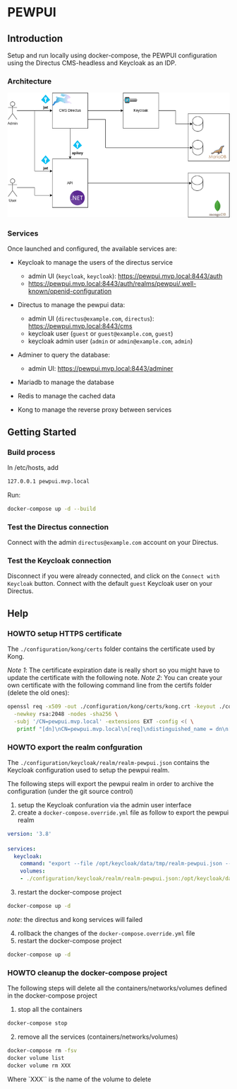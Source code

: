 # PEWPUI

## Introduction

Setup and run locally using docker-compose, the PEWPUI configuration using the Directus CMS-headless and Keycloak as an IDP.

### Architecture

![architecture.draw](doc/architecture.drawio.png)

### Services

Once launched and configured, the available services are:

* Keycloak to manage the users of the directus service
  * admin UI (`keycloak`, `keycloak`): https://pewpui.mvp.local:8443/auth
  * https://pewpui.mvp.local:8443/auth/realms/pewpui/.well-known/openid-configuration

* Directus to manage the pewpui data:
  * admin UI (`directus@example.com`, `directus`): https://pewpui.mvp.local:8443/cms
  * keycloak user (`guest` or `guest@example.com`, `guest`)
  * keycloak admin user (`admin` or `admin@example.com`, `admin`)

* Adminer to query the database:  
  * admin UI: https://pewpui.mvp.local:8443/adminer

* Mariadb to manage the database

* Redis to manage the cached data

* Kong to manage the reverse proxy between services
  
## Getting Started

### Build process

In /etc/hosts, add

```bash
127.0.0.1 pewpui.mvp.local
```

Run:

```bash
docker-compose up -d --build
```

### Test the Directus connection

Connect with the admin `directus@example.com` account on your Directus.

### Test the Keycloak connection

Disconnect if you were already connected, and click on the `Connect with Keycloak` button.
Connect with the default `guest` Keycloak user on your Directus.

## Help

### HOWTO setup HTTPS certificate

The `./configuration/kong/certs` folder contains the certificate used by Kong.

_Note 1_: The certificate expiration date is really short so you might have to update the certificate with the following note.
_Note 2_: You can create your own certificate with the following command line from the certifs folder (delete the old ones):

```sh
openssl req -x509 -out ./configuration/kong/certs/kong.crt -keyout ./configuration/kong/certs/kong.key \
  -newkey rsa:2048 -nodes -sha256 \
  -subj '/CN=pewpui.mvp.local' -extensions EXT -config <( \
   printf "[dn]\nCN=pewpui.mvp.local\n[req]\ndistinguished_name = dn\n[EXT]\nsubjectAltName=DNS:pewpui.mvp.local\nkeyUsage=digitalSignature\nextendedKeyUsage=serverAuth")
```

### HOWTO export the realm confguration

The `./configuration/keycloak/realm/realm-pewpui.json` contains the Keycloak configuration used to setup the pewpui realm.

The following steps will export the pewpui realm in order to archive the configuration (under the git source control)

1. setup the Keycloak confuration via the admin user interface
2. create a `docker-compose.override.yml` file as follow to export the pewpui realm

```yaml
version: '3.8'

services:
  keycloak:
    command: "export --file /opt/keycloak/data/tmp/realm-pewpui.json --realm pewpui --users realm_file"
    volumes:
    - ./configuration/keycloak/realm/realm-pewpui.json:/opt/keycloak/data/tmp/realm-pewpui.json:rw
```

3. restart the docker-compose project

```bash
docker-compose up -d 
```

_note_: the directus and kong services will failed 

4. rollback the changes of the `docker-compose.override.yml` file
5. restart the docker-compose project

```bash
docker-compose up -d 
```

### HOWTO cleanup the docker-compose project

The following steps will delete all the containers/networks/volumes defined in the docker-compose project

1. stop all the containers

  ```bash
  docker-compose stop
  ```

2. remove all the services (containers/networks/volumes)

  ```bash
  docker-compose rm -fsv 
  docker volume list
  docker volume rm XXX
  ```

  Where `XXX`` is the name of the volume to delete
